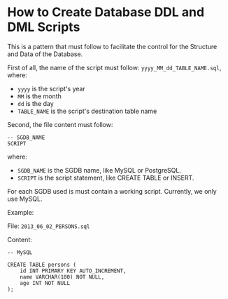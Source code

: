 How to Create Database DDL and DML Scripts
=============

This is a pattern that must follow to facilitate the control for the Structure and Data of the Database.

First of all, the name of the script must follow: `yyyy_MM_dd_TABLE_NAME.sql`, where:
* `yyyy` is the script's year
* `MM` is the month
* `dd` is the day
* `TABLE_NAME` is the script's destination table name 

Second, the file content must follow:

	-- SGDB_NAME
	SCRIPT

where:
* `SGDB_NAME` is the SGDB name, like MySQL or PostgreSQL.
* `SCRIPT` is the script statement, like CREATE TABLE or INSERT.

For each SGDB used is must contain a working script.
Currently, we only use MySQL.

Example:

File: `2013_06_02_PERSONS.sql`

Content:

	-- MySQL

	CREATE TABLE persons (
		id INT PRIMARY KEY AUTO_INCREMENT,
		name VARCHAR(100) NOT NULL,
		age INT NOT NULL
	);